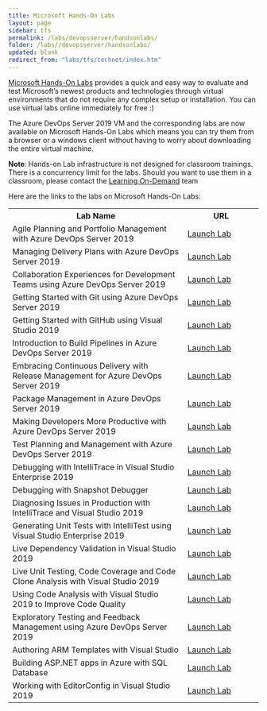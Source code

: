 ```yaml
---
title: Microsoft Hands-On Labs
layout: page    
sidebar: tfs
permalink: /labs/devopsserver/handsonlabs/
folder: /labs//devopsserver/handsonlabs/
updated: blank
redirect_from: "labs/tfs/technet/index.htm" 
---
```


<a href="https://www.microsoft.com/handsonlabs" target="_blank">Microsoft Hands-On Labs</a> provides a quick and easy way to evaluate and test Microsoft’s newest products and technologies through virtual environments that do not require any complex setup or installation. You can use virtual labs online immediately for free :)

The Azure DevOps Server 2019 VM and the corresponding labs are now available on Microsoft Hands-On Labs which means you can try them from a browser or a windows client without having to worry about downloading the entire virtual machine.

**Note**: Hands-on Lab infrastructure is not designed for classroom trainings. There is a concurrency limit for the labs. Should you want to use them in a classroom, please contact the [Learning On-Demand](mailto:lodslabs@microsoft.com?Subject=TechNet%20labs%20for%20classroom%20usage) team

Here are the links to the labs on Microsoft Hands-On Labs:

<table width="100%">
  <tr>
    <th width="70%">Lab Name</th>
    <th>URL</th>
  </tr>
  <tr>
    <td >Agile Planning and Portfolio Management with Azure DevOps Server 2019</td>
    <td ><a href="https://labondemand.com/AuthenticatedLaunch/38292?providerId=4" target="_blank">Launch Lab</a></td>
  </tr>
  <tr>
    <td >Managing Delivery Plans with Azure DevOps Server 2019</td>
    <td ><a href="https://labondemand.com/AuthenticatedLaunch/38311?providerId=4" target="_blank">Launch Lab</a></td>
  </tr>
  <tr>
    <td >Collaboration Experiences for Development Teams using Azure DevOps Server 2019</td>
    <td ><a href="https://labondemand.com/AuthenticatedLaunch/38296?providerId=4" target="_blank">Launch Lab</a></td>
  </tr>
  <tr>
    <td >Getting Started with Git using Azure DevOps Server 2019</td>
    <td ><a href="https://labondemand.com/AuthenticatedLaunch/38303?providerId=4" target="_blank">Launch Lab</a></td>
  </tr>
  <tr>
    <td >Getting Started with GitHub using Visual Studio 2019</td>
    <td ><a href="https://labondemand.com/AuthenticatedLaunch/54149?providerId=4" target="_blank">Launch Lab</a></td>
  </tr>
  <tr>
    <td >Introduction to Build Pipelines in Azure DevOps Server 2019</td>
    <td ><a href= "https://labondemand.com/AuthenticatedLaunch/54150?providerId=4" target="_blank">Launch Lab</a></td>
  </tr>
  <tr>
    <td >Embracing Continuous Delivery with Release Management for Azure DevOps Server 2019</td>
    <td ><a href="https://labondemand.com/AuthenticatedLaunch/38301?providerId=4" target="_blank">Launch Lab</a></td>
  </tr>
  <tr>
    <td >Package Management in Azure DevOps Server 2019</td>
    <td ><a href="https://labondemand.com/AuthenticatedLaunch/38313?providerId=4" target="_blank">Launch Lab</a></td>
  </tr>
  <tr>
    <td >Making Developers More Productive with Azure DevOps Server 2019</td>
    <td ><a href="https://labondemand.com/AuthenticatedLaunch/38310?providerId=4" target="_blank">Launch Lab</a></td>
  </tr>
  <tr>
    <td >Test Planning and Management with Azure DevOps Server 2019</td>
    <td ><a href="https://www.microsoft.com/handsonlabs/selfpacedlabs/details/DT00175" target="_blank">Launch Lab</a></td>
  </tr>
  <tr>
    <td >Debugging with IntelliTrace in Visual Studio Enterprise 2019</td>
    <td ><a href="https://labondemand.com/AuthenticatedLaunch/38297?providerId=4" target="_blank">Launch Lab</a></td>
  </tr>
  <tr>
    <td >Debugging with Snapshot Debugger</td>
    <td ><a href="https://www.microsoft.com/handsonlabs/selfpacedlabs/details/DT00158" target="_blank">Launch Lab</a></td>
  </tr>
  <tr>
    <td >Diagnosing Issues in Production with IntelliTrace and Visual Studio 2019</td>
    <td ><a href="https://labondemand.com/AuthenticatedLaunch/38300?providerId=4" target="_blank">Launch Lab</a></td>
  </tr>
  <tr>
    <td >Generating Unit Tests with IntelliTest using Visual Studio Enterprise 2019</td>
    <td ><a href="https://labondemand.com/AuthenticatedLaunch/38306?providerId=4" target="_blank">Launch Lab</a></td>
  </tr>
  <tr>
    <td >Live Dependency Validation in Visual Studio 2019</td>
    <td ><a href="https://labondemand.com/AuthenticatedLaunch/38308?providerId=4" target="_blank">Launch Lab</a></td>
  </tr>
  <tr>
    <td >Live Unit Testing, Code Coverage and Code Clone Analysis with Visual Studio 2019</td>
    <td ><a href="https://labondemand.com/AuthenticatedLaunch/38309?providerId=4" target="_blank">Launch Lab</a></td>
  </tr>
  <tr>
    <td >Using Code Analysis with Visual Studio 2019 to Improve Code Quality</td>
    <td ><a href="https://labondemand.com/AuthenticatedLaunch/38316?providerId=4" target="_blank">Launch Lab</a></td>
  </tr>
  <tr>
    <td >Exploratory Testing and Feedback Management using Azure DevOps Server 2019</td>
    <td ><a href="https://labondemand.com/AuthenticatedLaunch/38302?providerId=4" target="_blank">Launch Lab</a></td>
  </tr>
  <tr>
    <td >Authoring ARM Templates with Visual Studio</td>
    <td ><a href="https://labondemand.com/AuthenticatedLaunch/38294?providerId=4" target="_blank">Launch Lab</a></td>
  </tr>
  <tr>
    <td >Building ASP.NET apps in Azure with SQL Database</td>
    <td ><a href="https://www.microsoft.com/handsonlabs/selfpacedlabs/details/DT00155" target="_blank">Launch Lab</a></td>
  </tr>
  <tr>
    <td >Working with EditorConfig in Visual Studio 2019</td>
    <td ><a href="https://labondemand.com/AuthenticatedLaunch/38318?providerId=4" target="_blank">Launch Lab</a></td>
  </tr>
</table>